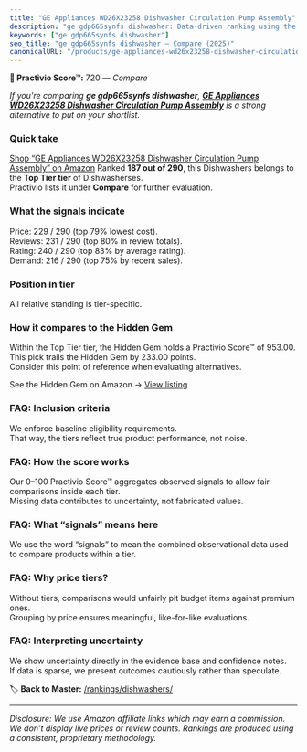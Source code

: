 ```yaml
---
title: "GE Appliances WD26X23258 Dishwasher Circulation Pump Assembly"
description: "ge gdp665synfs dishwasher: Data-driven ranking using the Practivio Score™. Positioned by quality, value, demand, findability, momentum."
keywords: ["ge gdp665synfs dishwasher"]
seo_title: "ge gdp665synfs dishwasher — Compare (2025)"
canonicalURL: "/products/ge-appliances-wd26x23258-dishwasher-circulation-pump-assembly-B0BFXFLRLV/"
---
```


**🛒 Practivio Score™:** 720 — _Compare_


*If you're comparing **ge gdp665synfs dishwasher**, **[GE Appliances WD26X23258 Dishwasher Circulation Pump Assembly](https://www.amazon.com/dp/B0BFXFLRLV?tag=practivio-20)** is a strong alternative to put on your shortlist.*
### Quick take
[Shop “GE Appliances WD26X23258 Dishwasher Circulation Pump Assembly” on Amazon](https://www.amazon.com/dp/B0BFXFLRLV?tag=practivio-20)
Ranked **187 out of 290**, this Dishwashers belongs to the **Top Tier tier** of Dishwasherses.  
Practivio lists it under **Compare** for further evaluation.

### What the signals indicate
Price: 229 / 290 (top 79% lowest cost).  
Reviews: 231 / 290 (top 80% in review totals).  
Rating: 240 / 290 (top 83% by average rating).  
Demand: 216 / 290 (top 75% by recent sales).

### Position in tier
All relative standing is tier-specific.

### How it compares to the Hidden Gem
Within the Top Tier tier, the Hidden Gem holds a Practivio Score™ of 953.00.  
This pick trails the Hidden Gem by 233.00 points.  
Consider this point of reference when evaluating alternatives.  

See the Hidden Gem on Amazon → [View listing](https://www.amazon.com/dp/B07K14QNCC?tag=practivio-20)

### FAQ: Inclusion criteria
We enforce baseline eligibility requirements.  
That way, the tiers reflect true product performance, not noise.

### FAQ: How the score works
Our 0–100 Practivio Score™ aggregates observed signals to allow fair comparisons inside each tier.  
Missing data contributes to uncertainty, not fabricated values.

### FAQ: What “signals” means here
We use the word “signals” to mean the combined observational data used to compare products within a tier.

### FAQ: Why price tiers?
Without tiers, comparisons would unfairly pit budget items against premium ones.  
Grouping by price ensures meaningful, like-for-like evaluations.

### FAQ: Interpreting uncertainty
We show uncertainty directly in the evidence base and confidence notes.  
If data is sparse, we present outcomes cautiously rather than speculate.

<!-- Missing template for Compare/CompareWithinPriceClass -->


🏷️ **Back to Master:** [/rankings/dishwashers/](/rankings/dishwashers/)

---
_Disclosure: We use Amazon affiliate links which may earn a commission. We don’t display live prices or review counts. Rankings are produced using a consistent, proprietary methodology._
